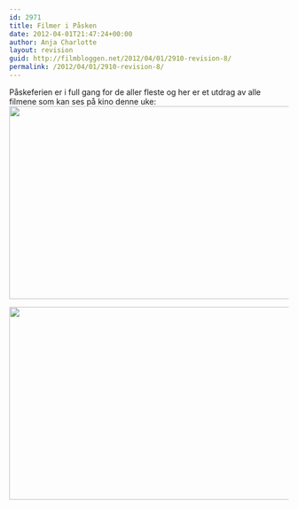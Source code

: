 ```yaml
---
id: 2971
title: Filmer i Påsken
date: 2012-04-01T21:47:24+00:00
author: Anja Charlotte
layout: revision
guid: http://filmbloggen.net/2012/04/01/2910-revision-8/
permalink: /2012/04/01/2910-revision-8/
---
```

Påskeferien er i full gang for de aller fleste og her er et utdrag av alle filmene som kan ses på kino denne uke:  
<a href="http://filmbloggen.net/?attachment_id=2961" rel="attachment wp-att-2961"><img class="alignnone size-large wp-image-2961" src="http://filmbloggen.net/wp-content/uploads//2012/03/Piratene-bilde-1-620x348.jpg" alt="" width="620" height="348" /></a>

<a href="http://filmbloggen.net/?attachment_id=2962" rel="attachment wp-att-2962"><img class="alignnone size-large wp-image-2962" src="http://filmbloggen.net/wp-content/uploads//2012/03/wrath-of-the-titans-whysoblu.com-9-1024x576-620x348.jpg" alt="" width="620" height="348" /></a>